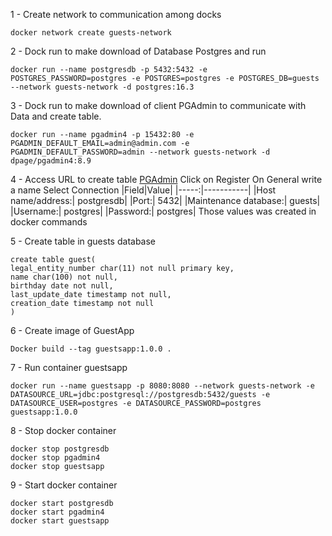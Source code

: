1 - Create network to communication among docks
```
docker network create guests-network
```
2 - Dock run to make download of Database Postgres and run
```
docker run --name postgresdb -p 5432:5432 -e POSTGRES_PASSWORD=postgres -e POSTGRES=postgres -e POSTGRES_DB=guests --network guests-network -d postgres:16.3
```
3 - Dock run to make download of client PGAdmin to communicate with Data and create table.
```
docker run --name pgadmin4 -p 15432:80 -e PGADMIN_DEFAULT_EMAIL=admin@admin.com -e PGADMIN_DEFAULT_PASSWORD=admin --network guests-network -d dpage/pgadmin4:8.9
```
4 - Access URL to create table [PGAdmin](http://localhost:15432/browser/)
Click on Register
On General write a name
Select Connection
|Field|Value|
|-----:|-----------|
|Host name/address:| postgresdb|
|Port:| 5432|
|Maintenance database:| guests|
|Username:| postgres|
|Password:| postgres|
Those values was created in docker commands

5 - Create table in guests database
```
create table guest(
legal_entity_number char(11) not null primary key,
name char(100) not null,
birthday date not null,
last_update_date timestamp not null,
creation_date timestamp not null
)
```
6 - Create image of GuestApp
```
Docker build --tag guestsapp:1.0.0 .
```
7 - Run container guestsapp
```
docker run --name guestsapp -p 8080:8080 --network guests-network -e DATASOURCE_URL=jdbc:postgresql://postgresdb:5432/guests -e DATASOURCE_USER=postgres -e DATASOURCE_PASSWORD=postgres guestsapp:1.0.0
```
8 - Stop docker container
```
docker stop postgresdb
docker stop pgadmin4
docker stop guestsapp
```
9 - Start docker container
```
docker start postgresdb
docker start pgadmin4
docker start guestsapp
```